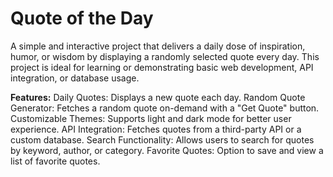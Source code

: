 # Quote of the Day

A simple and interactive project that delivers a daily dose of inspiration, humor, or wisdom by displaying a randomly selected quote every day. This project is ideal for learning or demonstrating basic web development, API integration, or database usage.

**Features:**
Daily Quotes: Displays a new quote each day.
Random Quote Generator: Fetches a random quote on-demand with a "Get Quote" button.
Customizable Themes: Supports light and dark mode for better user experience.
API Integration: Fetches quotes from a third-party API or a custom database.
Search Functionality: Allows users to search for quotes by keyword, author, or category.
Favorite Quotes: Option to save and view a list of favorite quotes.
